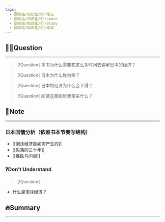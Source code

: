 ```yaml
---
tags:
  - 回收站/知识盒/📦/笔记
  - 回收站/知识盒/📦/Learn
  - 回收站/知识盒/📦/Study
  - 回收站/知识盒/📦/阅读
---
```


## 🙋‍♀️Question

---

> [!Question] 本书为什么需要花这么多时间去讲解日本的经济？

> [!Question] 日本为什么称为殇？

> [!Question] 日本的经济为什么会下滑？

> [!Question] 阅读这章能给我带来什么？

## 📝Note

---

### 日本国情分析（依照书本节奏写结构）

- [[泡沫经济是如何产生的]]
- [[失落的三十年]]
- [[暴跌与闪崩]]

### ❓Don't Understand

> [!Question]

- 什么是泡沫经济？

## 🔥Summary

---
